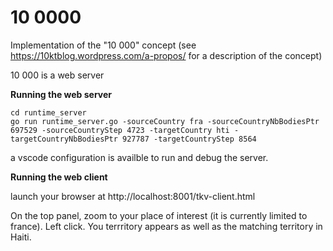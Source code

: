10 0000
=======

Implementation of the "10 000" concept (see https://10ktblog.wordpress.com/a-propos/ for a description of the concept)

10 000 is a web server

**Running the web server**

```
cd runtime_server
go run runtime_server.go -sourceCountry fra -sourceCountryNbBodiesPtr 697529 -sourceCountryStep 4723 -targetCountry hti -targetCountryNbBodiesPtr 927787 -targetCountryStep 8564
```

a vscode configuration is availble to run and debug the server.

**Running the web client**

launch your browser at http://localhost:8001/tkv-client.html

On the top panel, zoom to your place of interest (it is currently limited to france). Left click. You terrritory appears as well as the matching territory in Haiti.
